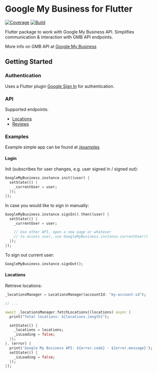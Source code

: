 # Google My Business for Flutter

[![Coverage](https://codecov.io/gh/Newgarden-Solutions/google_my_business/branch/master/graph/badge.svg?token=YI6PTZN97A)](https://codecov.io/gh/Newgarden-Solutions/google_my_business)
[![Build](https://github.com/Newgarden-Solutions/google_my_business/workflows/build/badge.svg)](https://github.com/Newgarden-Solutions/google_my_business/actions/workflows/build.yml)

Flutter package to work with Google My Business API. 
Simplifies communication & interaction with GMB API endpoints.

More info on GMB API at [Google My Business](https://developers.google.com/my-business)

## Getting Started

### Authentication

Uses a Flutter plugin [Google Sign In](https://pub.dev/packages/google_sign_in) for authentication.

### API

Supported endpoints:

* [Locations](https://developers.google.com/my-business/reference/rest/v4/accounts.locations)
* [Reviews](https://developers.google.com/my-business/reference/rest/v4/accounts.locations.reviews)

### Examples

Example simple app can be found at [/examples](https://github.com/Newgarden-Solutions/google_my_business/tree/master/example)

#### Login

Init (subscribes for user changes, e.g. user signed in / signed out):

```dart
GoogleMyBusiness.instance.init((user) {
  setState(() {
    _currentUser = user;
  });
});
```

In case you would like to sign in manually:

```dart
GoogleMyBusiness.instance.signIn().then((user) {
  setState(() {
    _currentUser = user;

    // Use other API, open a new page or whatever
    // to access user, use GoogleMyBusiness.instance.currentUser()
  });
});
```

To sign out current user:

```dart
GoogleMyBusiness.instance.signOut();
```

#### Locations

Retrieve locations:

```dart
_locationsManager = LocationsManager(accountId: "my-account-id");

// ...

await _locationsManager.fetchLocations((locations) async {
  print("Total locations: ${locations.length}");

  setState(() {
    _locations = locations;
    _isLoading = false;
  });
}, (error) {
  print('Google My Business API: ${error.code} - ${error.message}');
  setState(() {
    _isLoading = false;
  });
});
```
